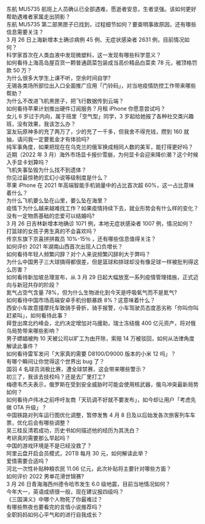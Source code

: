 东航 MU5735 航班上人员确认已全部遇难，愿逝者安息，生者坚强。该如何更好帮助遇难者家属走出阴影？  
东航 MU5735 第二部黑匣子已找到，过程细节如何？要查明事故原因，还有哪些信息需要关注？  
3 月 26 日上海新增本土确诊病例 45 例、无症状感染者 2631 例，目前情况如何？  
科学家首次在人类血液中发现微塑料，这一发现有哪些科学意义？  
如何看待上海高岛屋百货一颗普通蔬菜包装成当高价精品白菜卖 78 元，被顶格罚款 50 万？  
为什么很多大学生上课不听，空余时间自学?  
无锡各类场所部位出入口全面推广应用「门铃码」，对当地疫情防控工作带来哪些帮助？  
为什么不改进飞机黑匣子，把飞行数据传到云端？  
如何看待苹果计划推出硬件订阅服务？月租 iPhone 你愿意尝试吗？  
女儿 6 岁过于内向，属于班里「空气型」同学，3 岁起给她报了各种社交类兴趣班，没有效果，我该怎么办？  
室友玩原神多的充了两万了，少的充了一千多，但我舍不得充钱，攒到 160 就抽，请问我一定要氪金才有体验吗?  
纯军事角度，如果把现在在乌克兰的俄军换成相同人数的美军，能打得更好吗？  
近期（2022 年 3 月）海外市场显卡报价雪崩，为何显卡会迎来降价潮？这个时候入手显卡划算吗？  
飞机失事坠毁为什么找不到遗体？  
你见过最惊艳的玄幻小说等级制度是什么？  
苹果 iPhone 在 2021 年高端智能手机销量中的占比首次超 60%，这一占比意味着什么？  
为什么飞机要么坠在山里，要么坠在海里？  
疫情下为什么越来越难找工作？如果疫情持续下去，就业形势会有什么样的变化？  
没有一定物质基础的恋爱可以结婚吗?  
3 月 26 日吉林新增本地确诊 1071 例，本地无症状感染者 1007 例，情况如何？  
打篮球的女孩子男生真的不会喜欢吗？  
传京东旗下京喜拼拼裁员 10%-15％ ，还有哪些信息值得关注？  
如何评价 2021 年湖南山西首次出现人口负增长？  
如何看待年轻人频繁闪辞？对个人来说频繁闪辞利大于弊吗？  
为什么中国男子三大球搞得都很差，但是篮球和排球却没有像足球一样被批判得这么厉害？  
如何看待新加坡总理宣布，从 3 月 29 日起大幅放宽一系列疫情管理措施，正式迈向与新冠共存的阶段？  
氮气占空气含量 78%，但为什么生物进化到今天是呼吸氧气而不是氮气?  
如何看待中国市场高端安卓手机份额暴跌 8%？这意味着什么？  
西安小车故意撞摩托车致骑手骨折，骑手报警，小车驾驶员态度恶劣称「你叫你叫赶紧叫」，如何看待此事？  
拜登出席北约峰会，北约决定增加对乌援助，瑞士冻结俄 400 亿元资产，将对俄乌局势带来哪些影响？  
男子嫖娼被拘 10 天被公司以旷工为由开除，索赔 14 万被驳回，如何从法律角度解读此事件？  
如何看待雷军发问「大家真的需要 D8100/D9000 版本的小米 12 吗」？  
有哪个瞬间让你觉得这个世界出 bug 了？  
国羽 4 名球员消极比赛，遭全球禁赛，这会带来哪些警示？  
初三了，我该去技校吗？还是去厂里打工?  
梅德韦杰夫表示，俄罗斯在受到安全威胁时可能会使用核武器，俄乌冲突最新局势如何？  
如何看待卢伟冰之前呼吁友商「天玑调不好就不要发布」，如今却让用户「考虑先做 OTA 升级」？  
中国铁路对列车运行图优化调整，暂停发售 4 月 8 日及以后始发各次旅客列车车票，优化后会有哪些调整？  
吴三桂反清若成功，历史书如何描述他的经历为其洗白？  
考研真的需要那么早起吗？  
中国的游戏环境是不是已经没救了？  
阿里云盘开启会员模式，20TB 每月 30 元，如何解读此举？  
爱情需要合适吗？  
河北一次性补贴种粮农民 11.06 亿元，此次补贴将主要针对哪些方面？  
如何评价 2022 男单花滑世锦赛?  
3 月 26 日青海海西州德令哈市发生 6.0 级地震，目前当地情况如何？  
今年大一，英语成绩很一般，现在建议报四级吗？  
《三国演义》中哪个人物死了你最难过？  
有哪些熬夜也要看完的言情小说推荐吗？  
全职妈妈如何心平气和的进行自我成长？  
